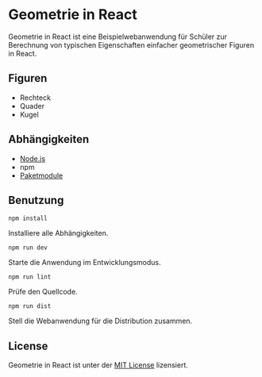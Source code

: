# Geometrie in React

Geometrie in React ist eine Beispielwebanwendung für Schüler zur Berechnung von
typischen Eigenschaften einfacher geometrischer Figuren in React.

## Figuren

* Rechteck
* Quader
* Kugel

## Abhängigkeiten

* [Node.js](https://nodejs.org/)
* npm
* [Paketmodule](./package.json)

## Benutzung

```
npm install
```
Installiere alle Abhängigkeiten.

```
npm run dev
```
Starte die Anwendung im Entwicklungsmodus.

```
npm run lint
```
Prüfe den Quellcode.

```
npm run dist
```
Stell die Webanwendung für die Distribution zusammen.

## License

Geometrie in React ist unter der [MIT License](./LICENSE.txt) lizensiert.
